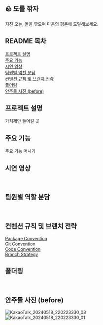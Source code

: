 ## 🪨 **도를 깎자**
지친 오늘, 돌을 깎으며 마음의 평온에 도달해보세요. </br> 

## README 목차
[프로젝트 설명](#프로젝트-설명) </br>
[주요 기능 ](#주요-기능) </br>
[시연 영상](#시연-영상) </br>
[팀원별 역할 분담](#팀원별-역할-분담) </br>
[컨벤션 규칙 및 브랜치 전략](#컨벤션-규칙-및-브랜치-전략) </br>
[폴더링](#폴더링) </br>
[안주들 사진 (before)](#안주들-사진-(before)) </br>


## 프로젝트 설명 
가치제안 들어갈 곳 </br>

## 주요 기능 
주요 기능 머시기 </br>

## 시연 영상
</br>

## 팀원별 역할 분담
</br>

## 컨벤션 규칙 및 브랜치 전략
[Package Convention](https://www.notion.so/Package-Convention-e0f0046ceedb4398ba48dfcc762cd0f6) </br>
[Git Convention](https://www.notion.so/Git-Convention-e0baf9c0f46c478e95b8e7533ea5516f) </br>
[Code Convention](https://www.notion.so/Code-Convention-da3e51ab041f4ff9aa30f790117347d1) </br>
[Branch Strategy](https://www.notion.so/Branch-Strategy-294c42ae7da9436c911aa9f66c043911) </br>

## 폴더링
</br>

## 안주들 사진 (before)
![KakaoTalk_20240518_220223330_03](https://github.com/34th-SOPKATHON-ANDROID-TEAM3/Android/assets/109855280/cf9b91c5-8794-49ca-9355-72b60e95203d) </br>
![KakaoTalk_20240518_220223330_01](https://github.com/34th-SOPKATHON-ANDROID-TEAM3/Android/assets/109855280/39af2da2-3335-4908-bb58-b54c149daf09)
